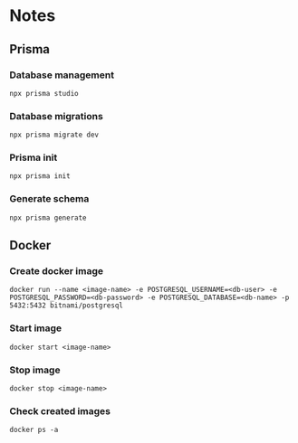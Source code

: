 # Notes

## Prisma

### Database management

```shell
npx prisma studio
```

### Database migrations

```shell
npx prisma migrate dev
```

### Prisma init

```shell
npx prisma init
```

### Generate schema

```shell
npx prisma generate
```

## Docker

### Create docker image

```shell
docker run --name <image-name> -e POSTGRESQL_USERNAME=<db-user> -e POSTGRESQL_PASSWORD=<db-password> -e POSTGRESQL_DATABASE=<db-name> -p 5432:5432 bitnami/postgresql
```

### Start image

```shell
docker start <image-name>
```

### Stop image

```shell
docker stop <image-name>
```

### Check created images

```shell
docker ps -a
```